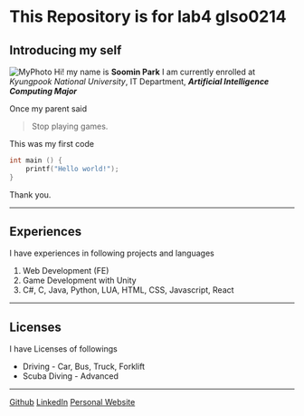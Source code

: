 # This Repository is for lab4 glso0214

## Introducing my self

![MyPhoto](https://media.licdn.com/dms/image/v2/D5603AQFqigIKjhj3bg/profile-displayphoto-shrink_200_200/profile-displayphoto-shrink_200_200/0/1716349773550?e=1747872000&v=beta&t=h5Y5e3YyCHLxQ_qD-lrK6CEfnSvnollfLpmkRiWTkl8)
Hi! my name is **Soomin Park**
I am currently enrolled at *Kyungpook National University*, IT Department, ***Artificial Intelligence Computing Major***

Once my parent said
> Stop playing games.

This was my first code

```C
int main () {
    printf("Hello world!");
}
```

Thank you.

---

## Experiences

I have experiences in following projects and languages
1. Web Development (FE)
2. Game Development with Unity
3. C#, C, Java, Python, LUA, HTML, CSS, Javascript, React

---

## Licenses

I have Licenses of followings
* Driving - Car, Bus, Truck, Forklift
* Scuba Diving - Advanced

---

[Github](https://github.com/Moderator11)
[LinkedIn](www.linkedin.com/in/soominpark04)
[Personal Website](https://sootation.synology.me:2005)
